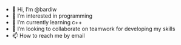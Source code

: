- 👋 Hi, I’m @bardiw
- 👀 I’m interested in programming
- 🌱 I’m currently learning c++
- 💞️ I’m looking to collaborate on teamwork for developing my skills
- 📫 How to reach me by email

<!---
bardiw/bardiw is a ✨ special ✨ repository because its `README.md` (this file) appears on your GitHub profile.
You can click the Preview link to take a look at your changes.
--->
